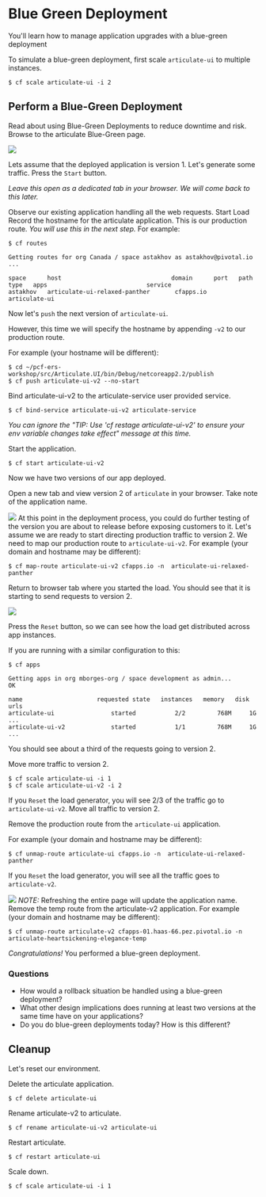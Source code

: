 # Blue Green Deployment

You'll learn how to manage application upgrades with a blue-green deployment

To simulate a blue-green deployment, first scale `articulate-ui` to multiple instances.

```
$ cf scale articulate-ui -i 2
```

## Perform a Blue-Green Deployment
Read about using Blue-Green Deployments to reduce downtime and risk.
Browse to the articulate Blue-Green page.

![](C:\Projects\pcf-ers-dotnetcore-workshop\labs\images\blue_green1.png)

Lets assume that the deployed application is version 1. Let's generate some traffic. Press the `Start` button.

_Leave this open as a dedicated tab in your browser. We will come back to this later._

Observe our existing application handling all the web requests.
Start Load
Record the hostname for the articulate application.
This is our production route. _You will use this in the next step._
For example:

```
$ cf routes

Getting routes for org Canada / space astakhov as astakhov@pivotal.io ...

space      host                               domain      port   path   type   apps                            service
astakhov   articulate-ui-relaxed-panther       cfapps.io                        articulate-ui
```

Now let's `push` the next version of `articulate-ui`.

However, this time we will specify the hostname by appending `-v2` to our production route.

For example (your hostname will be different):
```
$ cd ~/pcf-ers-workshop/src/Articulate.UI/bin/Debug/netcoreapp2.2/publish
$ cf push articulate-ui-v2 --no-start
```

Bind articulate-ui-v2 to the articulate-service user provided service.
```
$ cf bind-service articulate-ui-v2 articulate-service
```
_You can ignore the "TIP: Use 'cf restage articulate-ui-v2' to ensure your env variable changes take effect" message at this time._

Start the application.
```
$ cf start articulate-ui-v2
```

Now we have two versions of our app deployed.

Open a new tab and view version 2 of `articulate` in your browser. Take note of the application name.

![](C:\Projects\pcf-ers-dotnetcore-workshop\labs\images\blue_green2.png)
At this point in the deployment process, you could do further testing of the version you are about to release before exposing customers to it.
Let's assume we are ready to start directing production traffic to version 2. We need to map our production route to `articulate-ui-v2`.
For example (your domain and hostname may be different):

```
$ cf map-route articulate-ui-v2 cfapps.io -n  articulate-ui-relaxed-panther
```

Return to browser tab where you started the load. You should see that it is starting to send requests to version 2.

![](C:\Projects\pcf-ers-dotnetcore-workshop\labs\images\blue_green3.png)

Press the `Reset` button, so we can see how the load get distributed across app instances.

If you are running with a similar configuration to this:
```
$ cf apps

Getting apps in org mborges-org / space development as admin...
OK

name                     requested state   instances   memory   disk   urls
articulate-ui                started           2/2         768M     1G     ...
articulate-ui-v2             started           1/1         768M     1G     ...
```
You should see about a third of the requests going to version 2.

Move more traffic to version 2.
```
$ cf scale articulate-ui -i 1
$ cf scale articulate-ui-v2 -i 2
```

If you `Reset` the load generator, you will see 2/3 of the traffic go to `articulate-ui-v2`.
Move all traffic to version 2.

Remove the production route from the `articulate-ui` application.

For example (your domain and hostname may be different):

```
$ cf unmap-route articulate-ui cfapps.io -n  articulate-ui-relaxed-panther
```
If you `Reset` the load generator, you will see all the traffic goes to `articulate-v2`.

![](C:\Projects\pcf-ers-dotnetcore-workshop\labs\images\blue_green5.png)
*_NOTE:_* Refreshing the entire page will update the application name.
Remove the temp route from the articulate-v2 application.
For example (your domain and hostname may be different):
```
$ cf unmap-route articulate-v2 cfapps-01.haas-66.pez.pivotal.io -n articulate-heartsickening-elegance-temp
```
*Congratulations!* You performed a blue-green deployment.

### Questions
* How would a rollback situation be handled using a blue-green deployment?
* What other design implications does running at least two versions at the same time have on your applications?
* Do you do blue-green deployments today? How is this different?

## Cleanup
Let's reset our environment.

Delete the articulate application.
```
$ cf delete articulate-ui
```

Rename articulate-v2 to articulate.
```
$ cf rename articulate-ui-v2 articulate-ui
```
Restart articulate.
```
$ cf restart articulate-ui
```

Scale down.
```
$ cf scale articulate-ui -i 1
```
